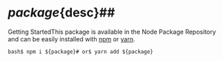 # ${package}${desc}##

Getting StartedThis package is available in the Node Package Repository and can be easily installed with [npm](https://docs.npmjs.com/getting-started/what-is-npm) or [yarn](https://yarnpkg.com).

```
bash$ npm i ${package}# or$ yarn add ${package}

```